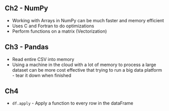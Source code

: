 

## Ch2 - NumPy
- Working with Arrays in NumPy can be much faster and memory efficient 
- Uses C and Fortran to do optimizations
- Perform functions on a matrix (Vectorization)

## Ch3 - Pandas

- Read entire CSV into memory
- Using a machine in the cloud with a lot of memory to process a large dataset can be more cost effective that trying to run a big data platform - tear it down when finished

## Ch4 
- `df.apply` - Apply a function to every row in the dataFrame